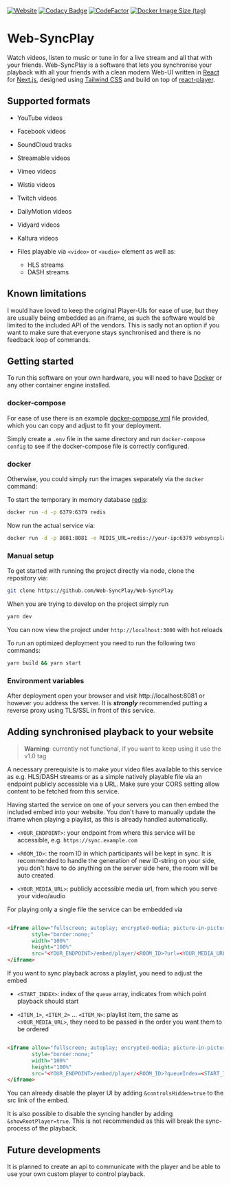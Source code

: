 [![Website](https://img.shields.io/website?down_color=red&down_message=offline&label=Demo-site&up_color=green&up_message=online&url=https%3A%2F%2Fdemo.web-syncplay.de)](https://demo.web-syncplay.de)
[![Codacy Badge](https://app.codacy.com/project/badge/Grade/35f7884623744a5c8ad64e184f6f5dcf)](https://www.codacy.com/gh/Web-SyncPlay/Web-SyncPlay/dashboard?utm_source=github.com&amp;utm_medium=referral&amp;utm_content=Web-SyncPlay/Web-SyncPlay&amp;utm_campaign=Badge_Grade)
[![CodeFactor](https://www.codefactor.io/repository/github/web-syncplay/web-syncplay/badge)](https://www.codefactor.io/repository/github/web-syncplay/web-syncplay)
[![Docker Image Size (tag)](https://img.shields.io/docker/image-size/websyncplay/websyncplay/latest?logo=docker)](https://hub.docker.com/r/websyncplay/websyncplay)

# Web-SyncPlay

Watch videos, listen to music or tune in for a live stream and all that with your friends. Web-SyncPlay is a software
that lets you synchronise your playback with all your friends with a clean modern Web-UI written
in [React](https://reactjs.org/) for [Next.js](https://nextjs.org), designed
using [Tailwind CSS](https://tailwindcss.com/) and build on top
of [react-player](https://github.com/cookpete/react-player).

## Supported formats

- YouTube videos

- Facebook videos

- SoundCloud tracks

- Streamable videos

- Vimeo videos

- Wistia videos

- Twitch videos

- DailyMotion videos

- Vidyard videos

- Kaltura videos

- Files playable via `<video>` or `<audio>` element as well as:
    - HLS streams
    - DASH streams

## Known limitations

I would have loved to keep the original Player-UIs for ease of use, but they are usually being embedded as an iframe, as
such the software would be limited to the included API of the vendors. This is sadly not an option if you want to make
sure that everyone stays synchronised and there is no feedback loop of commands.

## Getting started

To run this software on your own hardware, you will need to have [Docker](https://www.docker.com/) or any other
container engine installed.

### docker-compose

For ease of use there is an
example [docker-compose.yml](https://github.com/Web-SyncPlay/Web-SyncPlay/docker-compose.yml) file provided, which you
can copy and adjust to fit your deployment.

Simply create a `.env` file in the same directory and run `docker-compose config` to see if the docker-compose file is
correctly configured.

### docker

Otherwise, you could simply run the images separately via the `docker` command:

To start the temporary in memory database [redis](https://redis.io):

```bash
docker run -d -p 6379:6379 redis
```

Now run the actual service via:

```bash
docker run -d -p 8081:8081 -e REDIS_URL=redis://your-ip:6379 websyncplay/websyncplay
```

### Manual setup

To get started with running the project directly via node, clone the repository via:

```bash
git clone https://github.com/Web-SyncPlay/Web-SyncPlay
```

When you are trying to develop on the project simply run

```bash
yarn dev
```

You can now view the project under `http://localhost:3000` with hot reloads

To run an optimized deployment you need to run the following two commands:

```bash
yarn build && yarn start
```

### Environment variables

After deployment open your browser and visit http://localhost:8081 or however you address the server. It is
***strongly*** recommended putting a reverse proxy using TLS/SSL in front of this service.

## Adding synchronised playback to your website

> **Warning**: currently not functional, if you want to keep using it use the v1.0 tag

A necessary prerequisite is to make your video files available to this service as e.g. HLS/DASH streams or as a simple
natively playable file via an endpoint publicly accessible via a URL. Make sure your CORS setting allow content to be
fetched from this service.

Having started the service on one of your servers you can then embed the included embed into your website. You don't
have to manually update the iframe when playing a playlist, as this is already handled automatically.

- `<YOUR_ENDPOINT>`: your endpoint from where this service will be accessible, e.g. `https://sync.example.com`

- `<ROOM_ID>`: the room ID in which participants will be kept in sync. It is recommended to handle the generation of new
  ID-string on your side, you don't have to do anything on the server side here, the room will be auto created.

- `<YOUR_MEDIA_URL>`: publicly accessible media url, from which you serve your video/audio

For playing only a single file the service can be embedded via

```html

<iframe allow="fullscreen; autoplay; encrypted-media; picture-in-picture"
        style="border:none;"
        width="100%"
        height="100%"
        src="<YOUR_ENDPOINT>/embed/player/<ROOM_ID>?url=<YOUR_MEDIA_URL>">
</iframe>
```

If you want to sync playback across a playlist, you need to adjust the embed

- `<START_INDEX>`: index of the `queue` array, indicates from which point playback should start

- `<ITEM_1>`, `<ITEM_2>` ... `<ITEM_N>`: playlist item, the same as `<YOUR_MEDIA_URL>`, they need to be passed in the
  order you want them to be ordered

```html

<iframe allow="fullscreen; autoplay; encrypted-media; picture-in-picture"
        style="border:none;"
        width="100%"
        height="100%"
        src="<YOUR_ENDPOINT>/embed/player/<ROOM_ID>?queueIndex=<START_INDEX>&queue=<ITEM_1>&queue=<ITEM_2>...&queue=<ITEM_N>">
</iframe>
```

You can already disable the player UI by adding `&controlsHidden=true` to the src link of the embed.

It is also possible to disable the syncing handler by adding `&showRootPlayer=true`. This is not recommended as this
will break the sync-process of the playback.

## Future developments

It is planned to create an api to communicate with the player and be able to use your own custom player to control
playback.
